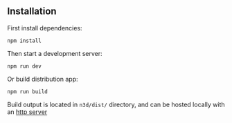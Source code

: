 ## Installation
First install dependencies:
```
npm install
```

Then start a development server:
```
npm run dev
```

Or build distribution app:
```
npm run build
```
Build output is located in `n3d/dist/` directory, and can be hosted locally with
an [http server](https://www.npmjs.com/package/http-server)
